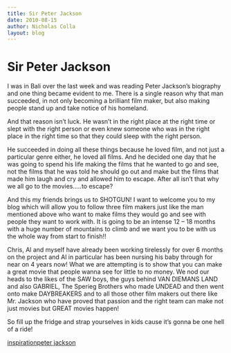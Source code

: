 ```yaml
---
title: Sir Peter Jackson
date: 2010-08-15
author: Nicholas Colla
layout: blog
---
```

# Sir Peter Jackson

I was in Bali over the last week and was reading Peter Jackson’s biography and one thing became evident to me. There is a single reason why that man succeeded, in not only becoming a brilliant film maker, but also making people stand up and take notice of his homeland.

And that reason isn’t luck. He wasn’t in the right place at the right time or slept with the right person or even knew someone who was in the right place in the right time so that they could sleep with the right person.

He succeeded in doing all these things because he loved film, and not just a particular genre either, he loved all films. And he decided one day that he was going to spend his life making the films that he wanted to go and see, not the films that he was told he should go out and make but the films that made him laugh and cry and allowed him to escape. After all isn’t that why we all go to the movies…..to escape?

And this my friends brings us to SHOTGUN! I want to welcome you to my blog which will allow you to follow three film makers just like the man mentioned above who want to make films they would go and see with people they want to work with. It is going to be an intense 12 – 18 months with a huge number of mountains to climb and we want you to be with us the whole way from start to finish!!

Chris, Al and myself have already been working tirelessly for over 6 months on the project and Al in particular has been nursing his baby through for near on 4 years now! What we are attempting is to show that you can make a great movie that people wanna see for little to no money. We nod our heads to the likes of the SAW boys, the guys behind VAN DIEMANS LAND and also GABRIEL, The Sperieg Brothers who made UNDEAD and then went onto make DAYBREAKERS and to all those other film makers out there like Mr. Jackson who have proved that passion and the right team can make not just movies but GREAT movies happen!

So fill up the fridge and strap yourselves in kids cause it’s gonna be one hell of a ride!

[inspiration](./../tag/inspiration/)[peter jackson](./../tag/peter-jackson/)
